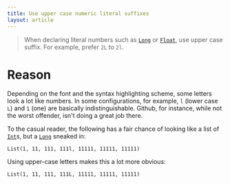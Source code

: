 ```yaml
---
title: Use upper case numeric literal suffixes
layout: article
---
```


> When declaring literal numbers such as [`Long`] or [`Float`], use upper case suffix. For example, prefer `2L` to `2l`.

# Reason

Depending on the font and the syntax highlighting scheme, some letters look a lot like numbers. In some configurations, for example, `l` (lower case `L`) and `1` (one) are basically indistinguishable. Github, for instance, while not the worst offender, isn't doing a great job there.

To the casual reader, the following has a fair chance of looking like a list of [`Int`]s, but a [`Long`] sneaked in:

```tut:book
List(1, 11, 111, 111l, 11111, 11111, 11111)
```

Using upper-case letters makes this a lot more obvious:

```tut:book
List(1, 11, 111, 111L, 11111, 11111, 11111)
```

[`Long`]:https://www.scala-lang.org/api/2.12.8/scala/Long.html
[`Float`]:https://www.scala-lang.org/api/2.12.8/scala/Float.html
[`Int`]:https://www.scala-lang.org/api/2.12.8/scala/Int.html
